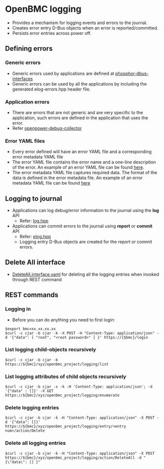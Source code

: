 # OpenBMC logging
 * Provides a mechanism for logging events and errors to the journal.
 * Creates error entry D-Bus objects when an error is reported/committed.
 * Persists error entries across power off.

## Defining errors
### Generic errors
* Generic errors used by applications are defined at
 [phosphor-dbus-interfaces](https://github.com/openbmc/phosphor-dbus-interfaces)
* Generic errors can be used by all the applications by including the generated
  elog-errors.hpp header file.

### Application errors
* There are errors that are not generic and are very specific to the
  application, such errors are defined in the application that uses the error.
* Refer [openpower-debug-collector](https://github.com/openbmc/openpower-debug-collector)

### Error YAML files
 * Every error defined will have an error YAML file and a corresponding error
   metadata YAML file
 * The error YAML file contains the error name and a one-line description of the error. 
   An example of an error YAML file can be found [here](https://github.com/openbmc/phosphor-dbus-interfaces/blob/master/xyz/openbmc_project/Common/File.errors.yaml).
 * The error metadata YAML file captures required data. The format of the data is defined in the error metadata file. 
   An example of an error metadata YAML file can be found [here](https://github.com/openbmc/phosphor-dbus-interfaces/blob/master/xyz/openbmc_project/Common/File.metadata.yaml)   

## Logging to journal
 * Applications can log debug/error information to the journal using
   the **log** API
   - Refer: [log.hpp](https://github.com/openbmc/phosphor-logging/blob/master/phosphor-logging/log.hpp)
 * Applications can commit errors to the journal using **report** or
  **commit** API
   - Refer: [elog.hpp](https://github.com/openbmc/phosphor-logging/blob/master/phosphor-logging/elog.hpp)
   - Logging entry D-Bus objects are created for the report or commit errors.

## Delete All interface
* [DeleteAll.interface.yaml](https://github.com/openbmc/phosphor-dbus-interfaces/blob/master/xyz/openbmc_project/Collection/DeleteAll.interface.yaml)
  for deleting all the logging entries when invoked through REST command


## REST commands
### Logging in
 * Before you can do anything you need to first login:
```
$export bmc=xx.xx.xx.xx
$curl -c cjar -b cjar -k -X POST -H "Content-Type: application/json" -d '{"data": [ "root", "<root password>" ] }' https://{$bmc}/login
```

### List logging child-objects recursively
```
$curl -c cjar -b cjar -k https://${bmc}/xyz/openbmc_project/logging/list
```

### List logging attributes of child objects recursively
```
$curl -c cjar -b cjar -s -k -H 'Content-Type: application/json'; -d '{"data" : []}' -X GET https://${bmc}/xyz/openbmc_project/logging/enumerate
```

### Delete logging entries
```
$curl -c cjar -b cjar -k -H "Content-Type: application/json" -X POST -d '{"data": []}' https://${bmc}/xyz/openbmc_project/logging/entry/<entry num>/action/Delete
```

### Delete all logging entries
```
$curl -c cjar -b cjar -k -H "Content-Type: application/json" -X POST https://${bmc}/xyz/openbmc_project/logging/action/DeleteAll -d "{\"data\": [] }"
```
